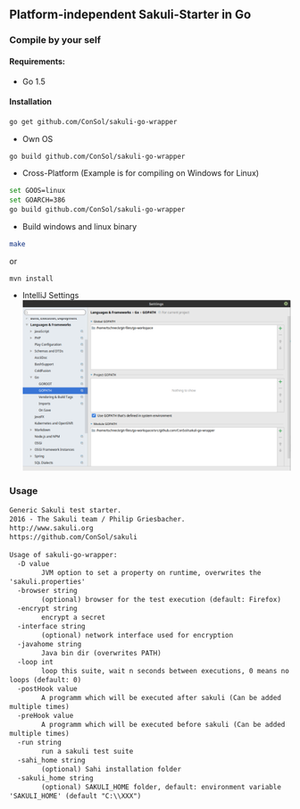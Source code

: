 ## Platform-independent Sakuli-Starter in Go
### Compile by your self
#### Requirements:
- Go 1.5

#### Installation
```bash
go get github.com/ConSol/sakuli-go-wrapper
```

- Own OS
```bash
go build github.com/ConSol/sakuli-go-wrapper
```

- Cross-Platform (Example is for compiling on Windows for Linux)
```bash
set GOOS=linux
set GOARCH=386
go build github.com/ConSol/sakuli-go-wrapper
```

- Build windows and linux binary
```bash
make
```
or 
```
mvn install
```
- IntelliJ Settings
![go settings intellij](.pics/go_config_intellij.png)

### Usage

```
Generic Sakuli test starter.
2016 - The Sakuli team / Philip Griesbacher.
http://www.sakuli.org
https://github.com/ConSol/sakuli

Usage of sakuli-go-wrapper:
  -D value
    	JVM option to set a property on runtime, overwrites the 'sakuli.properties'
  -browser string
    	(optional) browser for the test execution (default: Firefox)
  -encrypt string
    	encrypt a secret
  -interface string
    	(optional) network interface used for encryption
  -javahome string
    	Java bin dir (overwrites PATH)
  -loop int
    	loop this suite, wait n seconds between executions, 0 means no loops (default: 0)
  -postHook value
    	A programm which will be executed after sakuli (Can be added multiple times)
  -preHook value
    	A programm which will be executed before sakuli (Can be added multiple times)
  -run string
    	run a sakuli test suite
  -sahi_home string
    	(optional) Sahi installation folder
  -sakuli_home string
    	(optional) SAKULI_HOME folder, default: environment variable 'SAKULI_HOME' (default "C:\\XXX")

```
